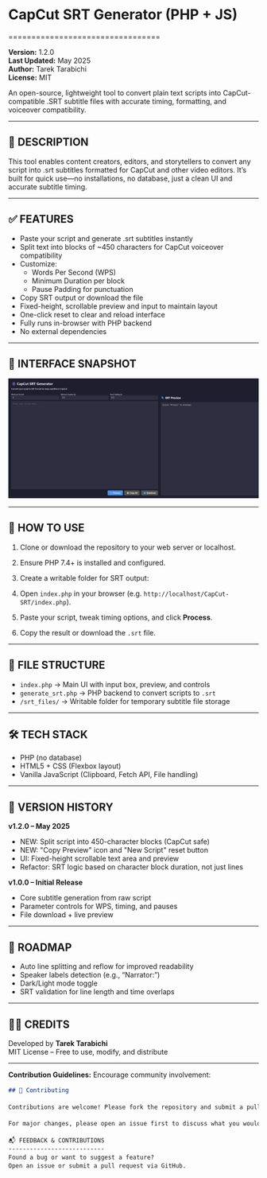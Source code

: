 # CapCut SRT Generator (PHP + JS)
=================================

**Version:** 1.2.0  
**Last Updated:** May 2025  
**Author:** Tarek Tarabichi  
**License:** MIT

An open-source, lightweight tool to convert plain text scripts into CapCut-compatible .SRT subtitle files with accurate timing, formatting, and voiceover compatibility.

---

📌 DESCRIPTION
-------------
This tool enables content creators, editors, and storytellers to convert any script into .srt subtitles formatted for CapCut and other video editors. It’s built for quick use—no installations, no database, just a clean UI and accurate subtitle timing.

---

✅ FEATURES
----------
- Paste your script and generate .srt subtitles instantly
- Split text into blocks of ~450 characters for CapCut voiceover compatibility
- Customize:
  - Words Per Second (WPS)
  - Minimum Duration per block
  - Pause Padding for punctuation
- Copy SRT output or download the file
- Fixed-height, scrollable preview and input to maintain layout
- One-click reset to clear and reload interface
- Fully runs in-browser with PHP backend
- No external dependencies

---

📸 INTERFACE SNAPSHOT
---------------------
![UI/UX Interface](scriptgen-local-2025-04-18-16_05_26.png)

---

🚀 HOW TO USE
-------------
1. Clone or download the repository to your web server or localhost.
2. Ensure PHP 7.4+ is installed and configured.
3. Create a writable folder for SRT output:

4. Open `index.php` in your browser (e.g. `http://localhost/CapCut-SRT/index.php`).
5. Paste your script, tweak timing options, and click **Process**.
6. Copy the result or download the `.srt` file.

---

🧱 FILE STRUCTURE
-----------------
- `index.php`        → Main UI with input box, preview, and controls
- `generate_srt.php` → PHP backend to convert scripts to `.srt`
- `/srt_files/`      → Writable folder for temporary subtitle file storage

---

🛠 TECH STACK
------------
- PHP (no database)
- HTML5 + CSS (Flexbox layout)
- Vanilla JavaScript (Clipboard, Fetch API, File handling)

---

🧭 VERSION HISTORY
------------------
**v1.2.0 – May 2025**
- NEW: Split script into 450-character blocks (CapCut safe)
- NEW: "Copy Preview" icon and "New Script" reset button
- UI: Fixed-height scrollable text area and preview
- Refactor: SRT logic based on character block duration, not just lines

**v1.0.0 – Initial Release**
- Core subtitle generation from raw script
- Parameter controls for WPS, timing, and pauses
- File download + live preview

---

🎯 ROADMAP
----------
- Auto line splitting and reflow for improved readability
- Speaker labels detection (e.g., “Narrator:”)
- Dark/Light mode toggle
- SRT validation for line length and time overlaps

---

👨‍💻 CREDITS
------------
Developed by **Tarek Tarabichi**  
MIT License – Free to use, modify, and distribute

---

**Contribution Guidelines:**
Encourage community involvement:

```markdown
## 🤝 Contributing

Contributions are welcome! Please fork the repository and submit a pull request for any enhancements or bug fixes.

For major changes, please open an issue first to discuss what you would like to change.

📬 FEEDBACK & CONTRIBUTIONS
---------------------------
Found a bug or want to suggest a feature?  
Open an issue or submit a pull request via GitHub.